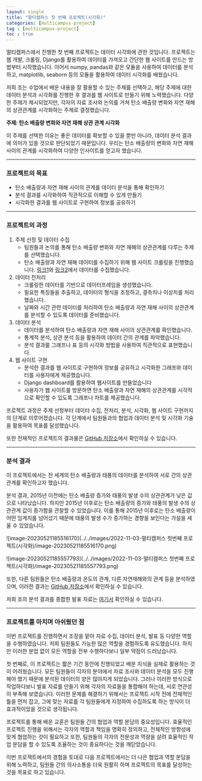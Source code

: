 ```yaml
---
layout: single
title: "멀티캠퍼스 첫 번째 프로젝트(시각화)"
categories: [multicampus-project]
tag : [multicampus-project]
toc : true
---
```


멀티캠퍼스에서 진행한 첫 번째 프로젝트는 데이터 시각화에 관한 것입니다. 프로젝트는 웹 개발, 크롤링, Django를 활용하여 데이터를 가져오고 간단한 웹 사이트를 만드는 방법부터 시작했습니다. 이어서 numpy, pandas와 같은 모듈을 사용하여 데이터를 분석하고, matplotlib, seaborn 등의 모듈을 활용하여 데이터 시각화를 배웠습니다.

저희 조는 수업에서 배운 내용을 잘 활용할 수 있는 주제를 선택하고, 해당 주제에 대한 데이터 분석과 시각화를 진행한 후 결과를 웹 사이트로 만들기 위해 노력했습니다. 다양한 주제가 제시되었지만, 각자의 자료 조사와 논의를 거쳐 탄소 배출량 변화와 자연 재해의 상관관계를 시각화하는 주제로 결정했습니다.

**주제: 탄소 배출량 변화와 자연 재해 상관 관계 시각화**

이 주제를 선택한 이유는 좋은 데이터를 확보할 수 있을 뿐만 아니라, 데이터 분석 결과에 의미가 있을 것으로 판단되었기 때문입니다. 우리는 탄소 배출량의 변화와 자연 재해 사이의 관계를 시각화하여 다양한 인사이트를 얻고자 했습니다.

------

### 프로젝트의 목표

- 탄소 배출량과 자연 재해 사이의 관계를 데이터 분석을 통해 확인하기
- 분석 결과를 시각화하여 직관적으로 이해할 수 있게 만들기
- 시각화한 결과를 웹 사이트로 구현하여 정보를 공유하기

------

### 프로젝트의 과정

1. 주제 선정 및 데이터 수집
   - 팀원들과 논의를 통해 탄소 배출량 변화와 자연 재해의 상관관계를 다루는 주제를 선택했습니다.
   - 탄소 배출량과 자연 재해 데이터를 수집하기 위해 웹 사이트 크롤링을 진행했습니다. [링크1](http://tropical.atmos.colostate.edu/Realtime/index.php?arch&loc=global)와 [링크2](https://databank.worldbank.org/reports.aspx?source=2&series=EN.ATM.CO2E.PC&country=)에서 데이터를 수집했습니다.
2. 데이터 전처리
   - 크롤링한 데이터를 기반으로 데이터프레임을 생성했습니다.
   - 필요한 특징들을 추출하고, 데이터의 형식을 조정하고, 결측치나 이상치를 처리했습니다.
   - 날짜와 시간 관련 데이터를 처리하여 탄소 배출량과 자연 재해 사이의 상관관계를 분석할 수 있도록 데이터를 준비했습니다.
3. 데이터 분석
   - 데이터를 분석하여 탄소 배출량과 자연 재해 사이의 상관관계를 확인했습니다.
   - 통계적 분석, 상관 분석 등을 활용하여 데이터 간의 관계를 파악했습니다.
   - 분석 결과를 그래프나 표 등의 시각화 방법을 사용하여 직관적으로 표현했습니다.
4. 웹 사이트 구현
   - 분석한 결과를 웹 사이트로 구현하여 정보를 공유하고 시각화한 그래프와 데이터를 사용자에게 제공했습니다.
   - Django dashboard를 활용하여 웹사이트를 만들었습니다
   - 사용자가 웹 사이트를 방문하면 탄소 배출량과 자연 재해의 상관관계를 시각적으로 확인할 수 있도록 그래프나 차트를 제공했습니다.

프로젝트 과정은 주제 선정부터 데이터 수집, 전처리, 분석, 시각화, 웹 사이트 구현까지의 단계로 이루어졌습니다. 각 단계에서 팀원들과의 협업과 데이터 분석 및 시각화 기술을 활용하여 목표를 달성했습니다. 

또한 전체적인 프로젝트의 결과물은 [GitHub 저장소](https://github.com/LeeJeaHyuk/Multicampus-2210-ProjectGroup4)에서 확인하실 수 있습니다. 

------

### 분석 결과

이 프로젝트에서는 전 세계의 탄소 배출량과 태풍의 데이터를 분석하여 서로 간의 상관관계를 확인하고자 했습니다.

분석 결과, 2015년 이전에는 탄소 배출량 증가와 태풍의 발생 수의 상관관계가 낮은 값으로 나타났습니다. 하지만 2015년 이후로는 탄소 배출량의 증가와 태풍의 발생 수의 상관관계 값이 증가함을 관찰할 수 있었습니다. 이를 통해 2015년 이후로는 탄소 배출량이 어떤 임계치를 넘어섰기 때문에 태풍의 발생 수가 증가하는 경향을 보인다는 가설을 세울 수 있었습니다.

![image-20230521185516170](../../images/2022-11-03-멀티캠퍼스 첫번째 프로젝트(시각화)/image-20230521185516170.png)

![image-20230521185557793](../../images/2022-11-03-멀티캠퍼스 첫번째 프로젝트(시각화)/image-20230521185557793.png)

또한, 다른 팀원들은 탄소 배출량과 온도의 관계, 다른 자연재해와의 관계 등을 분석하였으며, 이러한 결과는 [GitHub 저장소](https://github.com/LeeJeaHyuk/Multicampus-2210-ProjectGroup4)에서 확인하실 수 있습니다.

저희 조의 분석 결과를 종합한 발표 자료는 [여기서](https://github.com/LeeJeaHyuk/Multicampus-2210-ProjectGroup4/blob/master/Project/[데이터박4조]탄소배출과기후위기상관관계_취합_final.pdf) 확인하실 수 있습니다.

------

### 프로젝트를 마치며 아쉬웠던 점

이번 프로젝트를 진행하면서 조장을 맡아 자료 수집, 데이터 분석, 발표 등 다양한 역할을 수행하였습니다. 저희 팀원들도 가능한 많은 역할을 경험하도록 유도했습니다. 하지만 이러한 분업 없이 모든 역할을 전부 수행하다보니 일부 약점이 드러났습니다.

첫 번째로, 이 프로젝트는 짧은 기간 동안에 진행되었고 배운 지식을 실제로 활용하는 것이 어려웠습니다. 모든 팀원들이 각자의 분야에서 자료 조사와 데이터 분석을 모두 진행해야 했기 때문에 분석된 데이터의 양은 많아지게 되었습니다. 그러나 이러한 방식으로 작업하다보니 발표 자료를 만들기 위해 각자의 자료들을 통합해야 하는데, 서로 연관성이 부족해 보였습니다. 이러한 문제를 해결하기 위해서는 프로젝트 시작 전에 전체적인 틀을 먼저 잡고, 그에 맞는 자료를 각 팀원들에게 지정하여 수집하도록 하는 방식이 더 효과적이었을 것으로 생각됩니다.

프로젝트를 통해 배운 교훈은 팀원들 간의 협업과 역할 분담의 중요성입니다. 효율적인 프로젝트 진행을 위해서는 각자의 역할과 책임을 명확히 정의하고, 전체적인 방향성에 맞게 협업하는 것이 필요하고 또한, 팀원들의 각자의 전문성과 역량을 살려 효율적인 작업 분담을 할 수 있도록 조율하는 것이 중요하다는 것을 깨닫았습니다.

이번 프로젝트에서의 경험을 토대로 다음 프로젝트에서는 더 나은 협업과 역할 분담을 위해 노력하고, 팀원들 간의 의사소통을 더욱 원활히 하며 프로젝트의 목표를 달성하는 것을 목표로 하고 있습니다.